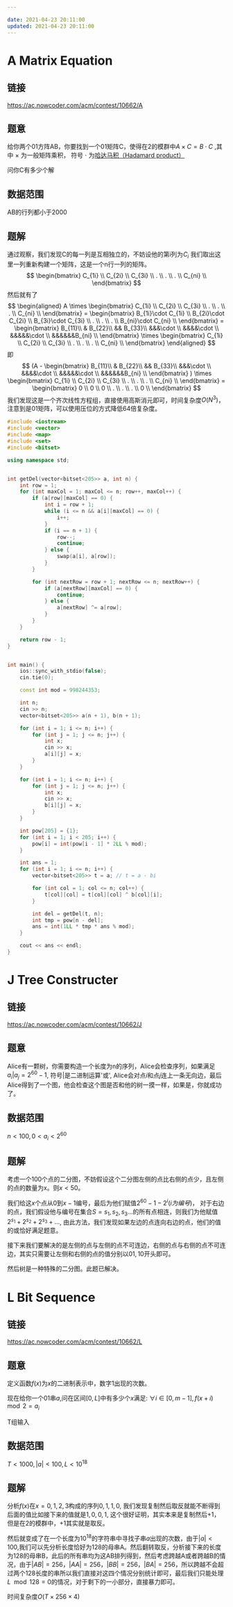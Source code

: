 ```yaml
---

date: 2021-04-23 20:11:00
updated: 2021-04-23 20:11:00
---
```


# A Matrix Equation

## 链接

https://ac.nowcoder.com/acm/contest/10662/A

## 题意

给你两个01方阵AB，你要找到一个01矩阵C，使得在2的模群中$A\times C=B\cdot C$ ,其中  $\times$  为一般矩阵乘积， 符号   $\cdot$   为[哈达马积（Hadamard product）](https://baike.baidu.com/item/%E5%93%88%E8%BE%BE%E7%8E%9B%E7%A7%AF/18894493?fr=aladdin)

问你C有多少个解

<!-- more -->

## 数据范围

AB的行列都小于2000

## 题解

通过观察，我们发现C的每一列是互相独立的，不妨设他的第i列为$C_i$ 我们取出这里一列重新构建一个矩阵，这是一个n行一列的矩阵。
$$
\begin{bmatrix}
    C_{1i} \\
    C_{2i} \\
    C_{3i} \\
    . \\
    . \\
    . \\
    C_{ni} \\
\end{bmatrix}
$$
然后就有了
$$
\begin{aligned}
A \times
\begin{bmatrix}
    C_{1i} \\
    C_{2i} \\
    C_{3i} \\
    . \\
    . \\
    . \\
    C_{ni} \\
\end{bmatrix} = 
\begin{bmatrix}
    B_{1i}\cdot C_{1i} \\
    B_{2i}\cdot C_{2i} \\
    B_{3i}\cdot C_{3i} \\
    . \\
    . \\
    . \\
    B_{ni}\cdot C_{ni} \\
\end{bmatrix} = 
\begin{bmatrix}
    B_{11}\\
    & B_{22}\\
    && B_{33}\\
    &&&\cdot \\
    &&&&\cdot \\
    &&&&&\cdot \\
    &&&&&&B_{ni} \\
\end{bmatrix} 
\times
\begin{bmatrix}
    C_{1i} \\
    C_{2i} \\
    C_{3i} \\
    . \\
    . \\
    . \\
    C_{ni} \\
\end{bmatrix}
\end{aligned}
$$
即
$$
(A  -
\begin{bmatrix}
    B_{11}\\
    & B_{22}\\
    && B_{33}\\
    &&&\cdot \\
    &&&&\cdot \\
    &&&&&\cdot \\
    &&&&&&B_{ni} \\
\end{bmatrix} )
\times
\begin{bmatrix}
    C_{1i} \\
    C_{2i} \\
    C_{3i} \\
    . \\
    . \\
    . \\
    C_{ni} \\
\end{bmatrix} = 
\begin{bmatrix}
    0 \\
    0 \\
    0 \\
    . \\
    . \\
    . \\
    0 \\
\end{bmatrix}
$$
我们发现这是一个齐次线性方程组，直接使用高斯消元即可，时间复杂度$O(N^3)$，注意到是01矩阵，可以使用压位的方式降低64倍复杂度。



```c++
#include <iostream>
#include <vector>
#include <map>
#include <set>
#include <bitset>

using namespace std;


int getDel(vector<bitset<205>> a, int n) {
    int row = 1;
    for (int maxCol = 1; maxCol <= n; row++, maxCol++) {
        if (a[row][maxCol] == 0) {
            int i = row + 1;
            while (i <= n && a[i][maxCol] == 0) {
                i++;
            }
            if (i == n + 1) {
                row--;
                continue;
            } else {
                swap(a[i], a[row]);
            }
        }

        for (int nextRow = row + 1; nextRow <= n; nextRow++) {
            if (a[nextRow][maxCol] == 0) {
                continue;
            } else {
                a[nextRow] ^= a[row];
            }
        }
    }

    return row - 1;
}


int main() {
    ios::sync_with_stdio(false);
    cin.tie(0);

    const int mod = 998244353;

    int n;
    cin >> n;
    vector<bitset<205>> a(n + 1), b(n + 1);

    for (int i = 1; i <= n; i++) {
        for (int j = 1; j <= n; j++) {
            int x;
            cin >> x;
            a[i][j] = x;
        }
    }

    for (int i = 1; i <= n; i++) {
        for (int j = 1; j <= n; j++) {
            int x;
            cin >> x;
            b[i][j] = x;
        }
    }

    int pow[205] = {1};
    for (int i = 1; i < 205; i++) {
        pow[i] = int(pow[i - 1] * 2LL % mod);
    }

    int ans = 1;
    for (int i = 1; i <= n; i++) {
        vector<bitset<205>> t = a; // t = a - bi

        for (int col = 1; col <= n; col++) {
            t[col][col] = t[col][col] ^ b[col][i];
        }

        int del = getDel(t, n);
        int tmp = pow[n - del];
        ans = int(1LL * tmp * ans % mod);
    }

    cout << ans << endl;
}

```



# J Tree Constructer



## 链接

https://ac.nowcoder.com/acm/contest/10662/J

## 题意

Alice有一颗树，你需要构造一个长度为n的序列，Alice会检查序列，如果满足$a_i | a_j=2^{60}-1$, 符号$|$是二进制运算'或', Alice会对点$i$和点$j$连上一条无向边，最后Alice得到了一个图，他会检查这个图是否和他的树一摸一样，如果是，你就成功了。

## 数据范围

$n<100, 0<a_i<2^{60}$

## 题解

考虑一个100个点的二分图，不妨假设这个二分图左侧的点比右侧的点少，且左侧的点的数量为x。则$x<50$。

我们给这$x$个点从0到$x-1$编号，最后为他们赋值$2^{60}-1-2^i(i为编号)$， 对于右边的点，我们假设他与编号在集合$S={s_1,s_2,s_3...}$的所有点相连，则我们为他赋值$2^{s_1}+2^{s_2}+2^{s_3}+...$, 由此方法，我们发现如果左边的点连向右边的点，他们的值的或恰好满足题意。

接下来我们要解决的是左侧的点与左侧的点不可连边，右侧的点与右侧的点不可连边，其实只需要让左侧和右侧的点的值分别以$01,10$开头即可。

然后树是一种特殊的二分图。此题已解决。



# L Bit Sequence

## 链接

https://ac.nowcoder.com/acm/contest/10662/L

## 题意

定义函数$f(x)$为$x$的二进制表示中，数字$1$出现的次数。

现在给你一个$01$串$a$,问在区间$[0,L]$中有多少个$x$满足: $∀i∈[0,m−1],f(x+i) \mod 2=a_i$

T组输入

## 数据范围

$T<1000,|a|<100, L<10^{18}$

## 题解

分析$f(x)$在$x=0,1,2,3$构成的序列$0,1,1,0$, 我们发现复制然后取反就能不断得到后面的值比如接下来的值就是$1,0,0,1$, 这个很好证明，其实本来是复制然后$+1$，但是在$2$的模群中，$+1$其实就是取反。

然后就变成了在一个长度为$10^{18}$的字符串中寻找子串$a$出现的次数，由于$|a|<100$,我们可以先分析长度恰好为128的母串A。然后翻转取反，分析接下来的长度为128的母串B，此后的所有串均为这AB排列得到，然后考虑跨越A或者跨越B的情况，由于$|AB|=256$，$|AA|=256$，$|BB|=256$，$|BA|=256$，所以跨越不会超过两个128长度的串所以我们直接对这四个情况分别统计即可，最后我们只能处理$L\mod 128=0$的情况，对于剩下的一小部分，直接暴力即可。

时间复杂度$O(T\times256\times4)$


